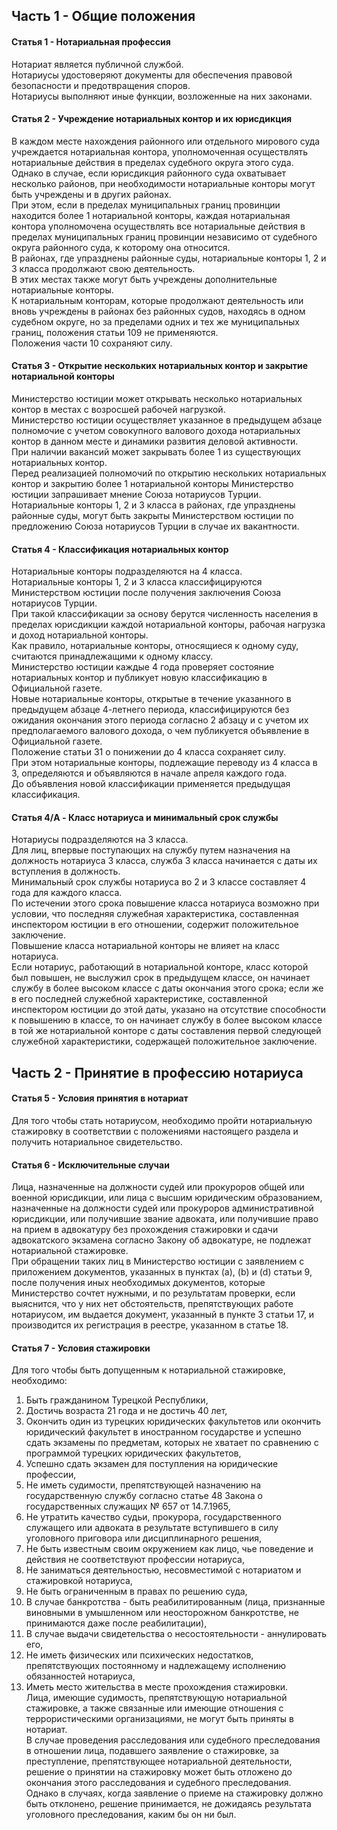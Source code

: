 ## Часть 1 - Общие положения
#### Статья 1 - Нотариальная профессия  
Нотариат является публичной службой.  
Нотариусы удостоверяют документы для обеспечения правовой безопасности и предотвращения споров.  
Нотариусы выполняют иные функции, возложенные на них законами.
#### Статья 2 - Учреждение нотариальных контор и их юрисдикция
В каждом месте нахождения районного или отдельного мирового суда учреждается нотариальная контора, уполномоченная осуществлять нотариальные действия в пределах судебного округа этого суда.  
Однако в случае, если юрисдикция районного суда охватывает несколько районов, при необходимости нотариальные конторы могут быть учреждены и в других районах.  
При этом, если в пределах муниципальных границ провинции находится более 1 нотариальной конторы, каждая нотариальная контора уполномочена осуществлять все нотариальные действия в пределах муниципальных границ провинции независимо от судебного округа районного суда, к которому она относится.  
В районах, где упразднены районные суды, нотариальные конторы 1, 2 и 3 класса продолжают свою деятельность.  
В этих местах также могут быть учреждены дополнительные нотариальные конторы.  
К нотариальным конторам, которые продолжают деятельность или вновь учреждены в районах без районных судов, находясь в одном судебном округе, но за пределами одних и тех же муниципальных границ, положения статьи 109 не применяются.  
Положения части 10 сохраняют силу.
#### Статья 3 - Открытие нескольких нотариальных контор и закрытие нотариальной конторы
Министерство юстиции может открывать несколько нотариальных контор в местах с возросшей рабочей нагрузкой.  
Министерство юстиции осуществляет указанное в предыдущем абзаце полномочие с учетом совокупного валового дохода нотариальных контор в данном месте и динамики развития деловой активности.  
При наличии вакансий может закрывать более 1 из существующих нотариальных контор.  
Перед реализацией полномочий по открытию нескольких нотариальных контор и закрытию более 1 нотариальной конторы Министерство юстиции запрашивает мнение Союза нотариусов Турции.  
Нотариальные конторы 1, 2 и 3 класса в районах, где упразднены районные суды, могут быть закрыты Министерством юстиции по предложению Союза нотариусов Турции в случае их вакантности.
#### Статья 4 - Классификация нотариальных контор
Нотариальные конторы подразделяются на 4 класса.  
Нотариальные конторы 1, 2 и 3 класса классифицируются Министерством юстиции после получения заключения Союза нотариусов Турции.  
При такой классификации за основу берутся численность населения в пределах юрисдикции каждой нотариальной конторы, рабочая нагрузка и доход нотариальной конторы.  
Как правило, нотариальные конторы, относящиеся к одному суду, считаются принадлежащими к одному классу.  
Министерство юстиции каждые 4 года проверяет состояние нотариальных контор и публикует новую классификацию в Официальной газете.  
Новые нотариальные конторы, открытые в течение указанного в предыдущем абзаце 4-летнего периода, классифицируются без ожидания окончания этого периода согласно 2 абзацу и с учетом их предполагаемого валового дохода, о чем публикуется объявление в Официальной газете.  
Положение статьи 31 о понижении до 4 класса сохраняет силу.  
При этом нотариальные конторы, подлежащие переводу из 4 класса в 3, определяются и объявляются в начале апреля каждого года.  
До объявления новой классификации применяется предыдущая классификация.
#### Статья 4/A - Класс нотариуса и минимальный срок службы
Нотариусы подразделяются на 3 класса.  
Для лиц, впервые поступающих на службу путем назначения на должность нотариуса 3 класса, служба 3 класса начинается с даты их вступления в должность.  
Минимальный срок службы нотариуса во 2 и 3 классе составляет 4 года для каждого класса.  
По истечении этого срока повышение класса нотариуса возможно при условии, что последняя служебная характеристика, составленная инспектором юстиции в его отношении, содержит положительное заключение.  
Повышение класса нотариальной конторы не влияет на класс нотариуса.  
Если нотариус, работающий в нотариальной конторе, класс которой был повышен, не выслужил срок в предыдущем классе, он начинает службу в более высоком классе с даты окончания этого срока; если же в его последней служебной характеристике, составленной инспектором юстиции до этой даты, указано на отсутствие способности к повышению в классе, то он начинает службу в более высоком классе в той же нотариальной конторе с даты составления первой следующей служебной характеристики, содержащей положительное заключение.
## Часть 2 - Принятие в профессию нотариуса
#### Статья 5 - Условия принятия в нотариат  
Для того чтобы стать нотариусом, необходимо пройти нотариальную стажировку в соответствии с положениями настоящего раздела и получить нотариальное свидетельство.
#### Статья 6 - Исключительные случаи
Лица, назначенные на должности судей или прокуроров общей или военной юрисдикции, или лица с высшим юридическим образованием, назначенные на должности судей или прокуроров административной юрисдикции, или получившие звание адвоката, или получившие право на прием в адвокатуру без прохождения стажировки и сдачи адвокатского экзамена согласно Закону об адвокатуре, не подлежат нотариальной стажировке.  
При обращении таких лиц в Министерство юстиции с заявлением с приложением документов, указанных в пунктах (a), (b) и (d) статьи 9, после получения иных необходимых документов, которые Министерство сочтет нужными, и по результатам проверки, если выяснится, что у них нет обстоятельств, препятствующих работе нотариусом, им выдается документ, указанный в пункте 3 статьи 17, и производится их регистрация в реестре, указанном в статье 18.
#### Статья 7 - Условия стажировки
Для того чтобы быть допущенным к нотариальной стажировке, необходимо:  
1. Быть гражданином Турецкой Республики,  
2. Достичь возраста 21 года и не достичь 40 лет,  
3. Окончить один из турецких юридических факультетов или окончить юридический факультет в иностранном государстве и успешно сдать экзамены по предметам, которых не хватает по сравнению с программой турецких юридических факультетов,  
4. Успешно сдать экзамен для поступления на юридические профессии,  
5. Не иметь судимости, препятствующей назначению на государственную службу согласно статье 48 Закона о государственных служащих № 657 от 14.7.1965,  
6. Не утратить качество судьи, прокурора, государственного служащего или адвоката в результате вступившего в силу уголовного приговора или дисциплинарного решения,  
7. Не быть известным своим окружением как лицо, чье поведение и действия не соответствуют профессии нотариуса,  
8. Не заниматься деятельностью, несовместимой с нотариатом и стажировкой нотариуса,  
9. Не быть ограниченным в правах по решению суда,  
10. В случае банкротства - быть реабилитированным (лица, признанные виновными в умышленном или неосторожном банкротстве, не принимаются даже после реабилитации),  
11. В случае выдачи свидетельства о несостоятельности - аннулировать его,  
12. Не иметь физических или психических недостатков, препятствующих постоянному и надлежащему исполнению обязанностей нотариуса,  
13. Иметь место жительства в месте прохождения стажировки.  
Лица, имеющие судимость, препятствующую нотариальной стажировке, а также связанные или имеющие отношения с террористическими организациями, не могут быть приняты в нотариат.  
В случае проведения расследования или судебного преследования в отношении лица, подавшего заявление о стажировке, за преступление, препятствующее нотариальной деятельности, решение о принятии на стажировку может быть отложено до окончания этого расследования и судебного преследования.  
Однако в случаях, когда заявление о приеме на стажировку должно быть отклонено, решение принимается, не дожидаясь результата уголовного преследования, каким бы он ни был.